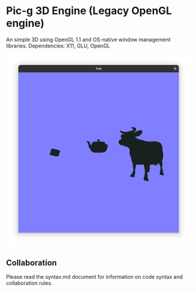 # Pic-g 3D Engine (Legacy OpenGL engine)
An simple 3D using OpenGL 1.1 and OS-native window management libraries.
Dependencies: X11, GLU, OpenGL

![alt text](dev/screenshots/demo18_11_24.png "Title")

## Collaboration
Please read the syntax.md document for information on code syntax and collaboration rules.